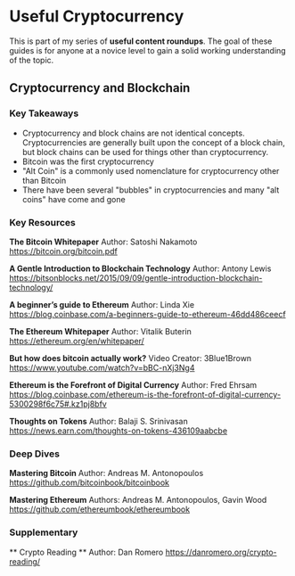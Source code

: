 # Useful Cryptocurrency
This is part of my series of **useful content roundups**. The goal of these guides is for anyone at a novice level to gain a solid working understanding of the topic. 

## Cryptocurrency and Blockchain

### Key Takeaways
- Cryptocurrency and block chains are not identical concepts. Cryptocurrencies are generally built upon the concept of a block chain, but block chains can be used for things other than cryptocurrency.  
- Bitcoin was the first cryptocurrency
- "Alt Coin" is a commonly used nomenclature for cryptocurrency other than Bitcoin
- There have been several "bubbles" in cryptocurrencies and many "alt coins" have come and gone

### Key Resources

**The Bitcoin Whitepaper**
Author: Satoshi Nakamoto
https://bitcoin.org/bitcoin.pdf

**A Gentle Introduction to Blockchain Technology**
Author: Antony Lewis
https://bitsonblocks.net/2015/09/09/gentle-introduction-blockchain-technology/

**A beginner’s guide to Ethereum**
Author: Linda Xie
https://blog.coinbase.com/a-beginners-guide-to-ethereum-46dd486ceecf

**The Ethereum Whitepaper**
Author: Vitalik Buterin
https://ethereum.org/en/whitepaper/

**But how does bitcoin actually work?**
Video Creator: 3Blue1Brown
https://www.youtube.com/watch?v=bBC-nXj3Ng4


**Ethereum is the Forefront of Digital Currency**
Author: Fred Ehrsam
https://blog.coinbase.com/ethereum-is-the-forefront-of-digital-currency-5300298f6c75#.kz1pj8bfv

**Thoughts on Tokens**
Author: Balaji S. Srinivasan
https://news.earn.com/thoughts-on-tokens-436109aabcbe

### Deep Dives

**Mastering Bitcoin**
Author: Andreas M. Antonopoulos
https://github.com/bitcoinbook/bitcoinbook

**Mastering Ethereum**
Authors: Andreas M. Antonopoulos, Gavin Wood
https://github.com/ethereumbook/ethereumbook

### Supplementary

** Crypto Reading **
Author: Dan Romero
https://danromero.org/crypto-reading/


